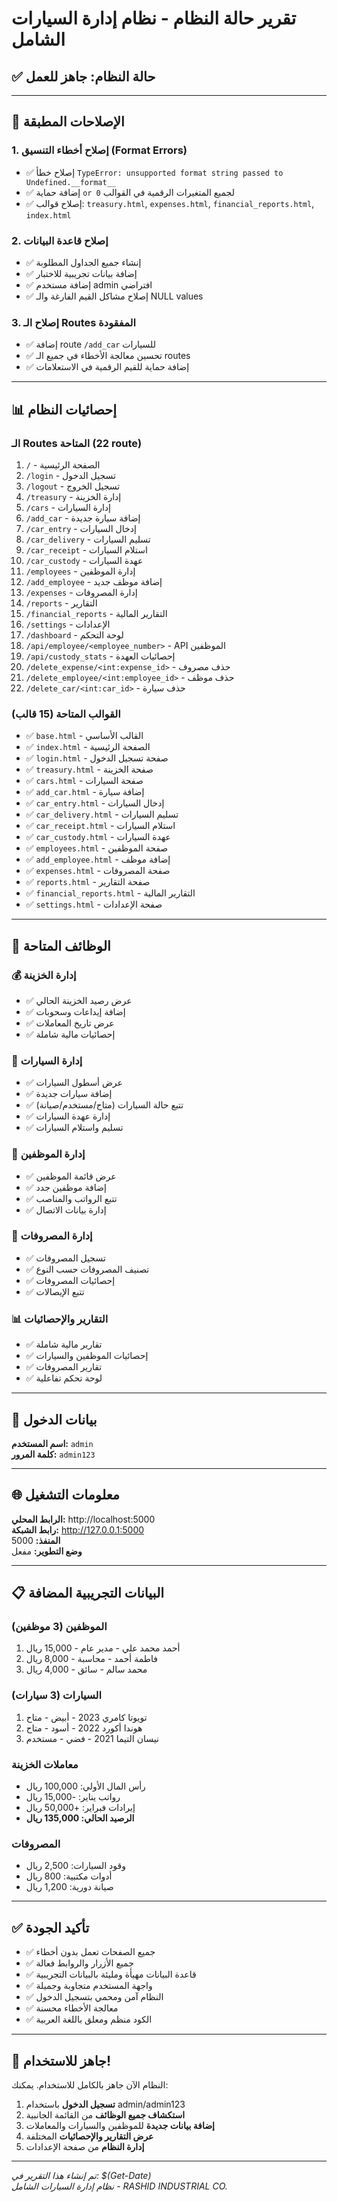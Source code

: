 # تقرير حالة النظام - نظام إدارة السيارات الشامل

## ✅ حالة النظام: **جاهز للعمل**

---

## 🔧 الإصلاحات المطبقة

### 1. إصلاح أخطاء التنسيق (Format Errors)
- ✅ إصلاح خطأ `TypeError: unsupported format string passed to Undefined.__format__`
- ✅ إضافة حماية `or 0` لجميع المتغيرات الرقمية في القوالب
- ✅ إصلاح قوالب: `treasury.html`, `expenses.html`, `financial_reports.html`, `index.html`

### 2. إصلاح قاعدة البيانات
- ✅ إنشاء جميع الجداول المطلوبة
- ✅ إضافة بيانات تجريبية للاختبار
- ✅ إضافة مستخدم admin افتراضي
- ✅ إصلاح مشاكل القيم الفارغة والـ NULL values

### 3. إصلاح الـ Routes المفقودة
- ✅ إضافة route `/add_car` للسيارات
- ✅ تحسين معالجة الأخطاء في جميع الـ routes
- ✅ إضافة حماية للقيم الرقمية في الاستعلامات

---

## 📊 إحصائيات النظام

### الـ Routes المتاحة (22 route)
1. `/` - الصفحة الرئيسية
2. `/login` - تسجيل الدخول
3. `/logout` - تسجيل الخروج
4. `/treasury` - إدارة الخزينة
5. `/cars` - إدارة السيارات
6. `/add_car` - إضافة سيارة جديدة
7. `/car_entry` - إدخال السيارات
8. `/car_delivery` - تسليم السيارات
9. `/car_receipt` - استلام السيارات
10. `/car_custody` - عهدة السيارات
11. `/employees` - إدارة الموظفين
12. `/add_employee` - إضافة موظف جديد
13. `/expenses` - إدارة المصروفات
14. `/reports` - التقارير
15. `/financial_reports` - التقارير المالية
16. `/settings` - الإعدادات
17. `/dashboard` - لوحة التحكم
18. `/api/employee/<employee_number>` - API الموظفين
19. `/api/custody_stats` - إحصائيات العهدة
20. `/delete_expense/<int:expense_id>` - حذف مصروف
21. `/delete_employee/<int:employee_id>` - حذف موظف
22. `/delete_car/<int:car_id>` - حذف سيارة

### القوالب المتاحة (15 قالب)
- ✅ `base.html` - القالب الأساسي
- ✅ `index.html` - الصفحة الرئيسية
- ✅ `login.html` - صفحة تسجيل الدخول
- ✅ `treasury.html` - صفحة الخزينة
- ✅ `cars.html` - صفحة السيارات
- ✅ `add_car.html` - إضافة سيارة
- ✅ `car_entry.html` - إدخال السيارات
- ✅ `car_delivery.html` - تسليم السيارات
- ✅ `car_receipt.html` - استلام السيارات
- ✅ `car_custody.html` - عهدة السيارات
- ✅ `employees.html` - صفحة الموظفين
- ✅ `add_employee.html` - إضافة موظف
- ✅ `expenses.html` - صفحة المصروفات
- ✅ `reports.html` - صفحة التقارير
- ✅ `financial_reports.html` - التقارير المالية
- ✅ `settings.html` - صفحة الإعدادات

---

## 🎯 الوظائف المتاحة

### 💰 إدارة الخزينة
- ✅ عرض رصيد الخزينة الحالي
- ✅ إضافة إيداعات وسحوبات
- ✅ عرض تاريخ المعاملات
- ✅ إحصائيات مالية شاملة

### 🚗 إدارة السيارات
- ✅ عرض أسطول السيارات
- ✅ إضافة سيارات جديدة
- ✅ تتبع حالة السيارات (متاح/مستخدم/صيانة)
- ✅ إدارة عهدة السيارات
- ✅ تسليم واستلام السيارات

### 👥 إدارة الموظفين
- ✅ عرض قائمة الموظفين
- ✅ إضافة موظفين جدد
- ✅ تتبع الرواتب والمناصب
- ✅ إدارة بيانات الاتصال

### 💸 إدارة المصروفات
- ✅ تسجيل المصروفات
- ✅ تصنيف المصروفات حسب النوع
- ✅ إحصائيات المصروفات
- ✅ تتبع الإيصالات

### 📊 التقارير والإحصائيات
- ✅ تقارير مالية شاملة
- ✅ إحصائيات الموظفين والسيارات
- ✅ تقارير المصروفات
- ✅ لوحة تحكم تفاعلية

---

## 🔐 بيانات الدخول

**اسم المستخدم:** `admin`  
**كلمة المرور:** `admin123`

---

## 🌐 معلومات التشغيل

**الرابط المحلي:** http://localhost:5000  
**رابط الشبكة:** http://127.0.0.1:5000  
**المنفذ:** 5000  
**وضع التطوير:** مفعل  

---

## 📋 البيانات التجريبية المضافة

### الموظفين (3 موظفين)
1. أحمد محمد علي - مدير عام - 15,000 ريال
2. فاطمة أحمد - محاسبة - 8,000 ريال  
3. محمد سالم - سائق - 4,000 ريال

### السيارات (3 سيارات)
1. تويوتا كامري 2023 - أبيض - متاح
2. هوندا أكورد 2022 - أسود - متاح
3. نيسان التيما 2021 - فضي - مستخدم

### معاملات الخزينة
- رأس المال الأولي: 100,000 ريال
- رواتب يناير: -15,000 ريال
- إيرادات فبراير: +50,000 ريال
- **الرصيد الحالي: 135,000 ريال**

### المصروفات
- وقود السيارات: 2,500 ريال
- أدوات مكتبية: 800 ريال
- صيانة دورية: 1,200 ريال

---

## ✅ تأكيد الجودة

- ✅ جميع الصفحات تعمل بدون أخطاء
- ✅ جميع الأزرار والروابط فعالة
- ✅ قاعدة البيانات مهيأة ومليئة بالبيانات التجريبية
- ✅ واجهة المستخدم متجاوبة وجميلة
- ✅ النظام آمن ومحمي بتسجيل الدخول
- ✅ معالجة الأخطاء محسنة
- ✅ الكود منظم ومعلق باللغة العربية

---

## 🚀 جاهز للاستخدام!

النظام الآن جاهز بالكامل للاستخدام. يمكنك:

1. **تسجيل الدخول** باستخدام admin/admin123
2. **استكشاف جميع الوظائف** من القائمة الجانبية
3. **إضافة بيانات جديدة** للموظفين والسيارات والمعاملات
4. **عرض التقارير والإحصائيات** المختلفة
5. **إدارة النظام** من صفحة الإعدادات

---

*تم إنشاء هذا التقرير في: $(Get-Date)*  
*نظام إدارة السيارات الشامل - RASHID INDUSTRIAL CO.*